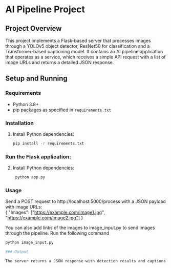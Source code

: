 # AI Pipeline Project

## Project Overview
This project implements a Flask-based server that processes images through a YOLOv5 object detector, ResNet50 for classification and a Transformer-based captioning model. It contains an AI pipeline application that operates as a service, which receives a simple API request with a list of image URLs and returns a detailed JSON response.

## Setup and Running

### Requirements
- Python 3.8+
- pip packages as specified in `requirements.txt`

### Installation
1. Install Python dependencies:
   ```bash
   pip install -r requirements.txt

### Run the Flask application:
2. Install Python dependencies:
   ```bash
    python app.py        

### Usage

Send a POST request to http://localhost:5000/process with a JSON payload with image URLs:    
{
  "Images": ["https://example.com/image1.jpg", "https://example.com/image2.jpg"]
}

You can also add links of the images to image_input.py to send images through the pipeline. Run the following command
   ```bash
   python image_input.py

### Output

The server returns a JSON response with detection results and captions for each image. It also returns annotated images with detection boxes, class labels and image caption.
